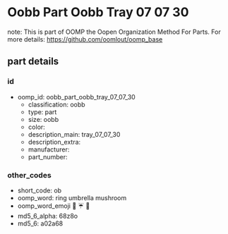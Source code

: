 # Oobb Part Oobb Tray 07 07 30  

note: This is part of OOMP the Oopen Organization Method For Parts. For more details: https://github.com/oomlout/oomp_base

##  part details





### id
* oomp_id: oobb_part_oobb_tray_07_07_30
  * classification: oobb
  * type: part
  * size: oobb
  * color: 
  * description_main: tray_07_07_30
  * description_extra: 
  * manufacturer: 
  * part_number: 

### other_codes
* short_code: ob
* oomp_word: ring umbrella mushroom
* oomp_word_emoji :ring: :umbrella: :mushroom:
* md5_6_alpha: 68z8o
* md5_6: a02a68